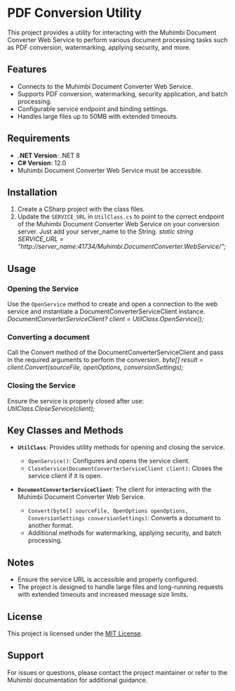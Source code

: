 # PDF Conversion Utility

This project provides a utility for interacting with the Muhimbi Document Converter Web Service to perform various document processing tasks such as PDF conversion, watermarking, applying security, and more.

## Features

- Connects to the Muhimbi Document Converter Web Service.
- Supports PDF conversion, watermarking, security application, and batch processing.
- Configurable service endpoint and binding settings.
- Handles large files up to 50MB with extended timeouts.

## Requirements

- **.NET Version**: .NET 8
- **C# Version**: 12.0
- Muhimbi Document Converter Web Service must be accessible.

## Installation

1. Create a CSharp project with the class files.
2. Update the `SERVICE_URL` in `UtilClass.cs` to point to the correct endpoint of the Muhimbi Document Converter Web Service on your conversion server. Just add your server_name to the String.
_static string SERVICE_URL = "http://server_name:41734/Muhimbi.DocumentConverter.WebService/";_


## Usage

### Opening the Service
Use the `OpenService` method to create and open a connection to the web service and instantiate a DocumentConverterServiceClient instance. 
_DocumentConverterServiceClient? client = UtilClass.OpenService();_

### Converting a document
Call the Convert method of the DocumentConverterServiceClient and pass in the required arguments to perform the conversion. 
_byte[] result = client.Convert(sourceFile, openOptions, conversionSettings);_

### Closing the Service
Ensure the service is properly closed after use:
_UtilClass.CloseService(client);_


## Key Classes and Methods

- **`UtilClass`**: Provides utility methods for opening and closing the service.
  - `OpenService()`: Configures and opens the service client.
  - `CloseService(DocumentConverterServiceClient client)`: Closes the service client if it is open.

- **`DocumentConverterServiceClient`**: The client for interacting with the Muhimbi Document Converter Web Service.
  - `Convert(byte[] sourceFile, OpenOptions openOptions, ConversionSettings conversionSettings)`: Converts a document to another format.
  - Additional methods for watermarking, applying security, and batch processing.

## Notes
- Ensure the service URL is accessible and properly configured.
- The project is designed to handle large files and long-running requests with extended timeouts and increased message size limits.

## License
This project is licensed under the [MIT License](LICENSE).

## Support
For issues or questions, please contact the project maintainer or refer to the Muhimbi documentation for additional guidance.

